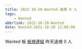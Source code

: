 ```yaml
---
title: 2022-10-20-Wanted 違規 0 人
tags:
    - Wanted
abbrlink: 2022-10-20-Wanted
date: Wanted-2022-10-20 12:00:00
---
```

Wanted 板 [板規連結](https://www.ptt.cc/bbs/Wanted/M.1608829773.A.D3B.html)
昨天違規 0 人
